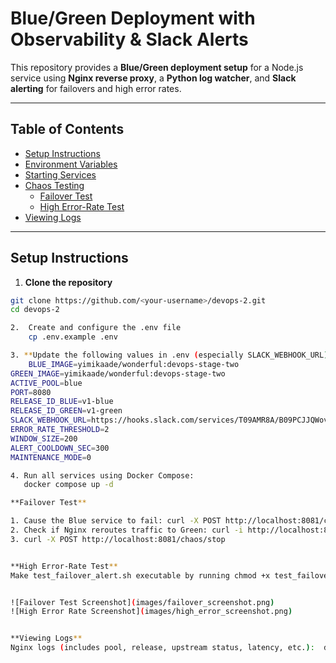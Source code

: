 # Blue/Green Deployment with Observability & Slack Alerts

This repository provides a **Blue/Green deployment setup** for a Node.js service using **Nginx reverse proxy**, a **Python log watcher**, and **Slack alerting** for failovers and high error rates.

---

## Table of Contents

- [Setup Instructions](#setup-instructions)
- [Environment Variables](#environment-variables)
- [Starting Services](#starting-services)
- [Chaos Testing](#chaos-testing)
  - [Failover Test](#failover-test)
  - [High Error-Rate Test](#high-error-rate-test)
- [Viewing Logs](#viewing-logs)

---

## Setup Instructions

1. **Clone the repository**

```bash
git clone https://github.com/<your-username>/devops-2.git
cd devops-2

2.  Create and configure the .env file
    cp .env.example .env

3. **Update the following values in .env (especially SLACK_WEBHOOK_URL)**
    BLUE_IMAGE=yimikaade/wonderful:devops-stage-two
GREEN_IMAGE=yimikaade/wonderful:devops-stage-two
ACTIVE_POOL=blue
PORT=8080
RELEASE_ID_BLUE=v1-blue
RELEASE_ID_GREEN=v1-green
SLACK_WEBHOOK_URL=https://hooks.slack.com/services/T09AMR8A/B09PCJJQWovrMqe7gJLnLrM
ERROR_RATE_THRESHOLD=2
WINDOW_SIZE=200
ALERT_COOLDOWN_SEC=300
MAINTENANCE_MODE=0

4. Run all services using Docker Compose:
   docker compose up -d

**Failover Test**

1. Cause the Blue service to fail: curl -X POST http://localhost:8081/chaos/start?mode=error
2. Check if Nginx reroutes traffic to Green: curl -i http://localhost:8080/version
3. curl -X POST http://localhost:8081/chaos/stop


**High Error-Rate Test**
Make test_failover_alert.sh executable by running chmod +x test_failover.sh then run it: ./test_failover_alert.sh when that is done, check your slack.


![Failover Test Screenshot](images/failover_screenshot.png)
![High Error Rate Screenshot](images/high_error_screenshot.png)


**Viewing Logs**
Nginx logs (includes pool, release, upstream status, latency, etc.):  docker exec nginx tail -n 50 /var/log/nginx/access.log

